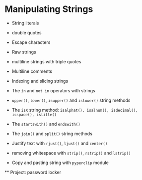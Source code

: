 # Manipulating Strings

* String literals

* double quotes

* Escape characters

* Raw strings

* multiline strings with triple quotes

* Multiline comments

* Indexing and slicing strings

* The `in` and `not in` operators with strings

* `upper()`, `lower()`, `isupper()` and `islower()` string methods

* The `isX` string method: `isalphat(), isalnum(), isdecimal(), isspace(), istitle()`

* The `startswith()` and `endswith()`

* The `join()` and `split()` string methods

* Justify text with `rjust()`, `ljust()` and `center()`

* removing whitespace with `strip()`, `rstrip()` and `lstrip()` 

* Copy and pasting string with `pyperclip` module

** Project: password locker
